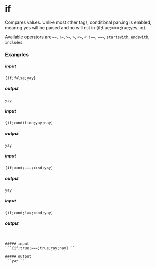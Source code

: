 # if 
		
Compares values. Unlike most other tags, conditional parsing is enabled, meaning yes will be parsed and no will not in {if;true;===;true;yes;no}.

Available operators are `==`, `!=`, `>=`, `>`, `<=`, `<`, `!==`, `===`, `startswith`, `endswith`, `includes`.

### Examples

##### input
```{if;false;yay}```

##### output
```yay```


##### input
```{if;condition;yay;nay}```

##### output
```yay```


##### input
```{if;cond;===;cond;yay}```

##### output
```yay```


##### input
```{if;cond;!==;cond;yay}```

##### output
``````


##### input
```{if;true;===;true;yay;nay}```

##### output
```yay```